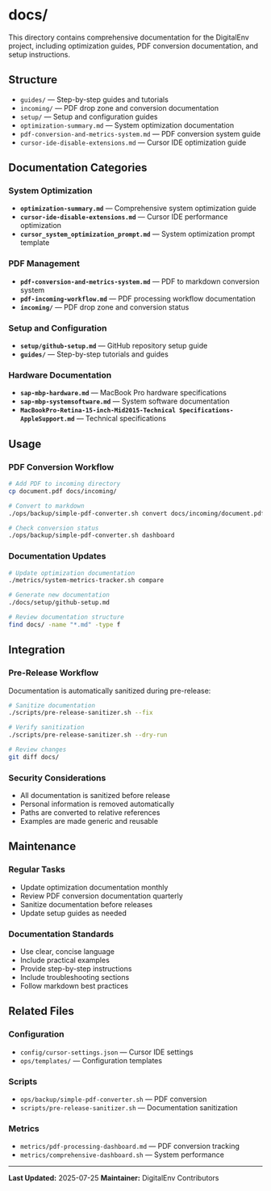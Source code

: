 # docs/

This directory contains comprehensive documentation for the DigitalEnv project, including optimization guides, PDF conversion documentation, and setup instructions.

## Structure
- `guides/` — Step-by-step guides and tutorials
- `incoming/` — PDF drop zone and conversion documentation
- `setup/` — Setup and configuration guides
- `optimization-summary.md` — System optimization documentation
- `pdf-conversion-and-metrics-system.md` — PDF conversion system guide
- `cursor-ide-disable-extensions.md` — Cursor IDE optimization guide

## Documentation Categories

### System Optimization
- **`optimization-summary.md`** — Comprehensive system optimization guide
- **`cursor-ide-disable-extensions.md`** — Cursor IDE performance optimization
- **`cursor_system_optimization_prompt.md`** — System optimization prompt template

### PDF Management
- **`pdf-conversion-and-metrics-system.md`** — PDF to markdown conversion system
- **`pdf-incoming-workflow.md`** — PDF processing workflow documentation
- **`incoming/`** — PDF drop zone and conversion status

### Setup and Configuration
- **`setup/github-setup.md`** — GitHub repository setup guide
- **`guides/`** — Step-by-step tutorials and guides

### Hardware Documentation
- **`sap-mbp-hardware.md`** — MacBook Pro hardware specifications
- **`sap-mbp-systemsoftware.md`** — System software documentation
- **`MacBookPro-Retina-15-inch-Mid2015-Technical Specifications-AppleSupport.md`** — Technical specifications

## Usage

### PDF Conversion Workflow
```bash
# Add PDF to incoming directory
cp document.pdf docs/incoming/

# Convert to markdown
./ops/backup/simple-pdf-converter.sh convert docs/incoming/document.pdf

# Check conversion status
./ops/backup/simple-pdf-converter.sh dashboard
```

### Documentation Updates
```bash
# Update optimization documentation
./metrics/system-metrics-tracker.sh compare

# Generate new documentation
./docs/setup/github-setup.md

# Review documentation structure
find docs/ -name "*.md" -type f
```

## Integration

### Pre-Release Workflow
Documentation is automatically sanitized during pre-release:
```bash
# Sanitize documentation
./scripts/pre-release-sanitizer.sh --fix

# Verify sanitization
./scripts/pre-release-sanitizer.sh --dry-run

# Review changes
git diff docs/
```

### Security Considerations
- All documentation is sanitized before release
- Personal information is removed automatically
- Paths are converted to relative references
- Examples are made generic and reusable

## Maintenance

### Regular Tasks
- Update optimization documentation monthly
- Review PDF conversion documentation quarterly
- Sanitize documentation before releases
- Update setup guides as needed

### Documentation Standards
- Use clear, concise language
- Include practical examples
- Provide step-by-step instructions
- Include troubleshooting sections
- Follow markdown best practices

## Related Files

### Configuration
- `config/cursor-settings.json` — Cursor IDE settings
- `ops/templates/` — Configuration templates

### Scripts
- `ops/backup/simple-pdf-converter.sh` — PDF conversion
- `scripts/pre-release-sanitizer.sh` — Documentation sanitization

### Metrics
- `metrics/pdf-processing-dashboard.md` — PDF conversion tracking
- `metrics/comprehensive-dashboard.sh` — System performance

---

**Last Updated:** 2025-07-25
**Maintainer:** DigitalEnv Contributors

